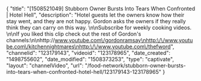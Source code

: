 {
    "title": "[1508521049] Stubborn Owner Bursts Into Tears When Confronted | Hotel Hell",
    "description": "Hotel guests let the owners know how their stay went, and they are not happy. Gordon asks the owners if they really think they can carry on this way. \n\nSubscribe for weekly cooking videos. \n\nIf you liked this clip check out the rest of Gordon's channels:\n\nhttp:\/\/www.youtube.com\/gordonramsay\nhttp:\/\/www.youtube.com\/kitchennightmares\nhttp:\/\/www.youtube.com\/thefword",
    "channelid": "123179143",
    "videoid": "123178965",
    "date_created": "1498755602",
    "date_modified": "1508373253",
    "type": "captivate",
    "layout": "channelVideo",
    "url": "\/food-network\/stubborn-owner-bursts-into-tears-when-confronted-hotel-hell\/123179143-123178965"
}